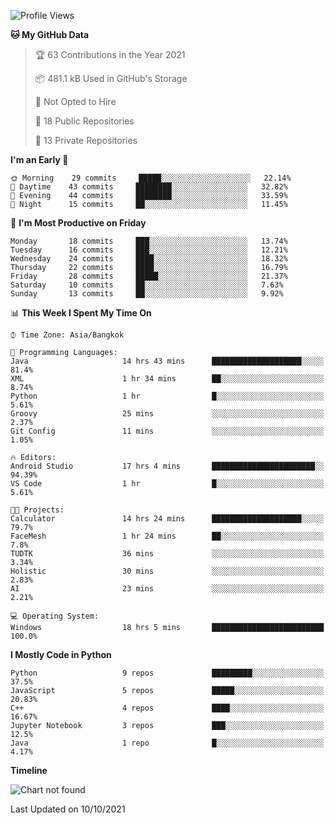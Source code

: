 <!--START_SECTION:waka-->
![Profile Views](http://img.shields.io/badge/Profile%20Views-42-blue)

**🐱 My GitHub Data** 

> 🏆 63 Contributions in the Year 2021
 > 
> 📦 481.1 kB Used in GitHub's Storage 
 > 
> 🚫 Not Opted to Hire
 > 
> 📜 18 Public Repositories 
 > 
> 🔑 13 Private Repositories  
 > 
**I'm an Early 🐤** 

```text
🌞 Morning    29 commits     █████░░░░░░░░░░░░░░░░░░░░   22.14% 
🌆 Daytime    43 commits     ████████░░░░░░░░░░░░░░░░░   32.82% 
🌃 Evening    44 commits     ████████░░░░░░░░░░░░░░░░░   33.59% 
🌙 Night      15 commits     ██░░░░░░░░░░░░░░░░░░░░░░░   11.45%

```
📅 **I'm Most Productive on Friday** 

```text
Monday       18 commits     ███░░░░░░░░░░░░░░░░░░░░░░   13.74% 
Tuesday      16 commits     ███░░░░░░░░░░░░░░░░░░░░░░   12.21% 
Wednesday    24 commits     ████░░░░░░░░░░░░░░░░░░░░░   18.32% 
Thursday     22 commits     ████░░░░░░░░░░░░░░░░░░░░░   16.79% 
Friday       28 commits     █████░░░░░░░░░░░░░░░░░░░░   21.37% 
Saturday     10 commits     ██░░░░░░░░░░░░░░░░░░░░░░░   7.63% 
Sunday       13 commits     ██░░░░░░░░░░░░░░░░░░░░░░░   9.92%

```


📊 **This Week I Spent My Time On** 

```text
⌚︎ Time Zone: Asia/Bangkok

💬 Programming Languages: 
Java                     14 hrs 43 mins      ████████████████████░░░░░   81.4% 
XML                      1 hr 34 mins        ██░░░░░░░░░░░░░░░░░░░░░░░   8.74% 
Python                   1 hr                █░░░░░░░░░░░░░░░░░░░░░░░░   5.61% 
Groovy                   25 mins             ░░░░░░░░░░░░░░░░░░░░░░░░░   2.37% 
Git Config               11 mins             ░░░░░░░░░░░░░░░░░░░░░░░░░   1.05%

🔥 Editors: 
Android Studio           17 hrs 4 mins       ███████████████████████░░   94.39% 
VS Code                  1 hr                █░░░░░░░░░░░░░░░░░░░░░░░░   5.61%

🐱‍💻 Projects: 
Calculator               14 hrs 24 mins      ████████████████████░░░░░   79.7% 
FaceMesh                 1 hr 24 mins        ██░░░░░░░░░░░░░░░░░░░░░░░   7.8% 
TUDTK                    36 mins             ░░░░░░░░░░░░░░░░░░░░░░░░░   3.34% 
Holistic                 30 mins             ░░░░░░░░░░░░░░░░░░░░░░░░░   2.83% 
AI                       23 mins             ░░░░░░░░░░░░░░░░░░░░░░░░░   2.21%

💻 Operating System: 
Windows                  18 hrs 5 mins       █████████████████████████   100.0%

```

**I Mostly Code in Python** 

```text
Python                   9 repos             █████████░░░░░░░░░░░░░░░░   37.5% 
JavaScript               5 repos             █████░░░░░░░░░░░░░░░░░░░░   20.83% 
C++                      4 repos             ████░░░░░░░░░░░░░░░░░░░░░   16.67% 
Jupyter Notebook         3 repos             ███░░░░░░░░░░░░░░░░░░░░░░   12.5% 
Java                     1 repo              █░░░░░░░░░░░░░░░░░░░░░░░░   4.17%

```


**Timeline**

![Chart not found](https://raw.githubusercontent.com/shigure3011/shigure3011/main/charts/bar_graph.png) 


 Last Updated on 10/10/2021
<!--END_SECTION:waka-->
